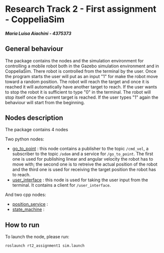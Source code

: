 # Research Track 2 - First assignment - CoppeliaSim
##### Maria Luisa Aiachini - 4375373

## General behaviour
The package contains the nodes and the simulation environment for controlling a mobile robot both in the Gazebo simulation environment and in CoppeliaSim.
There robot is controlled from the terminal by the user. Once the program starts the user will put as an input "1" for make the robot move toward a random position. The robot will reach the target and once it is reached it will automatically have another target to reach. If the user wants to stop the robot it is sufficient to type "0" in the terminal. The robot will stop itself once the current target is reached. If the user types "1" again the behaviour will start from the beginning.


## Nodes description
The package contains 4 nodes

Two python nodes:

- [go_to_point](https://github.com/Marilwoo/rt2_assignment1/blob/main/scripts/go_to_point.py) : this node contains a publisher to the topic `/cmd_vel`, a subscriber to the topic `/odom` and a service for `/go_to_point`. The first one is used for publishing linear and angular velocity the robot has to move with; the second one is to retreive the actual position of the robot and the third one is used for receiving the target position the robot has to reach.
- [user_interface](https://github.com/Marilwoo/rt2_assignment1/blob/main/scripts/user_interface.py) : this node is used for taking the user input from the terminal. It contains a client for `/user_interface`.

And two cpp nodes:

- [position_service](https://github.com/Marilwoo/rt2_assignment1/blob/main/src/position_service.cpp) : 
- [state_machine](https://github.com/Marilwoo/rt2_assignment1/blob/main/src/state_machine.cpp) : 



## How to run

To launch the node, please run:
```
roslaunch rt2_assignment1 sim.launch
```


